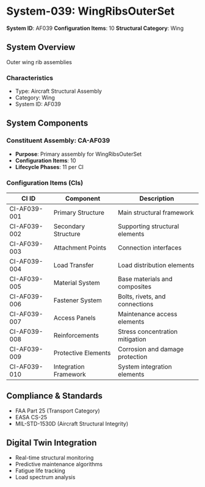 # System-039: WingRibsOuterSet

**System ID**: AF039
**Configuration Items**: 10
**Structural Category**: Wing

## System Overview

Outer wing rib assemblies

### Characteristics
- Type: Aircraft Structural Assembly
- Category: Wing
- System ID: AF039

## System Components

### Constituent Assembly: CA-AF039
- **Purpose**: Primary assembly for WingRibsOuterSet
- **Configuration Items**: 10
- **Lifecycle Phases**: 11 per CI

### Configuration Items (CIs)

| CI ID | Component | Description |
|-------|-----------|-------------|
| CI-AF039-001 | Primary Structure | Main structural framework |
| CI-AF039-002 | Secondary Structure | Supporting structural elements |
| CI-AF039-003 | Attachment Points | Connection interfaces |
| CI-AF039-004 | Load Transfer | Load distribution elements |
| CI-AF039-005 | Material System | Base materials and composites |
| CI-AF039-006 | Fastener System | Bolts, rivets, and connections |
| CI-AF039-007 | Access Panels | Maintenance access elements |
| CI-AF039-008 | Reinforcements | Stress concentration mitigation |
| CI-AF039-009 | Protective Elements | Corrosion and damage protection |
| CI-AF039-010 | Integration Framework | System integration elements |

## Compliance & Standards
- FAA Part 25 (Transport Category)
- EASA CS-25
- MIL-STD-1530D (Aircraft Structural Integrity)

## Digital Twin Integration
- Real-time structural monitoring
- Predictive maintenance algorithms
- Fatigue life tracking
- Load spectrum analysis
